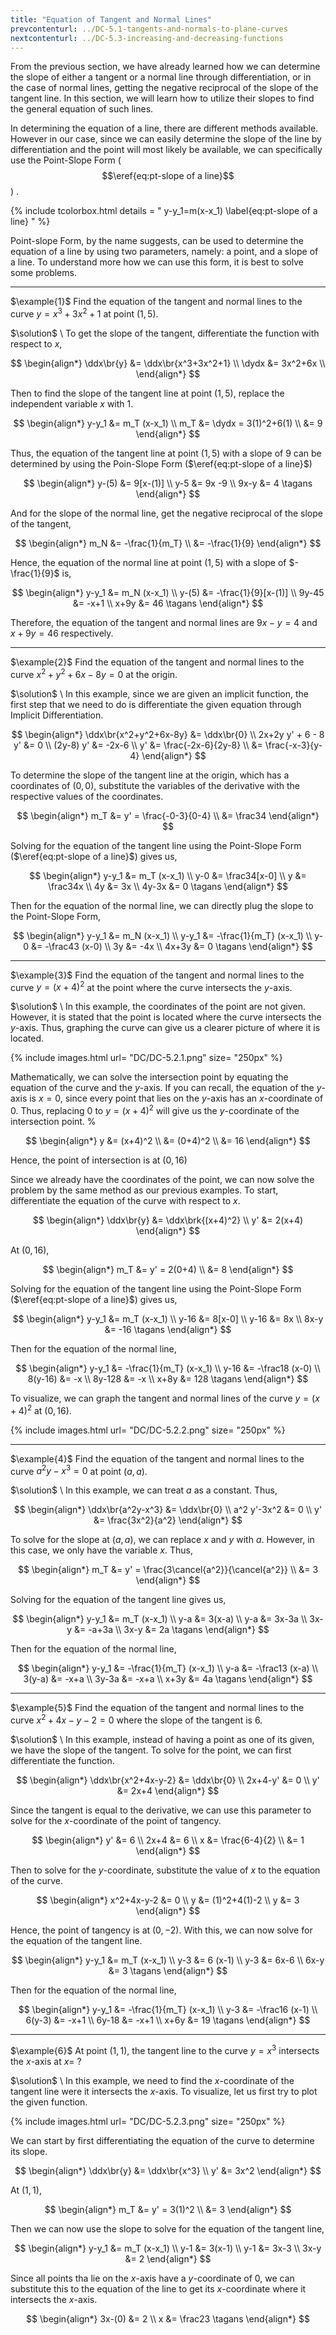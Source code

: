 ```yaml
---
title: "Equation of Tangent and Normal Lines"
prevcontenturl: ../DC-5.1-tangents-and-normals-to-plane-curves
nextcontenturl: ../DC-5.3-increasing-and-decreasing-functions
---
```


From the previous section, we have already learned how we can determine the slope of either a tangent or a normal line through differentiation, or in the case of normal lines, getting the negative reciprocal of the slope of the tangent line. In this section, we will learn how to utilize their slopes to find the general equation of such lines.

In determining the equation of a line, there are different methods available. However in our case, since we can easily determine the slope of the line by differentiation and the point will most likely be available, we can specifically use the Point-Slope Form ($$\eref{eq:pt-slope of a line}$$) .

{% include tcolorbox.html
    details = "
        y-y_1=m(x-x_1)
        \label{eq:pt-slope of a line}
    "
%}


Point-slope Form, by the name suggests, can be used to determine the equation of a line by using two parameters, namely: a point, and a slope of a line. To understand more how we can use this form, it is best to solve some problems.









---
$\example{1}$
Find the equation of the tangent and normal lines to the curve $y=x^3+3x^2+1$ at point $(1,5)$.

$\solution$ \\
To get the slope of the tangent, differentiate the function with respect to $x$,

$$
\begin{align*}
	\ddx\br{y} &= \ddx\br{x^3+3x^2+1} \\
	\dydx &= 3x^2+6x \\
\end{align*}
$$

Then to find the slope of the tangent line at point $(1,5)$, replace the independent variable $x$ with 1.

$$
\begin{align*}
	y-y_1 &= m_T (x-x_1) \\
	m_T &= \dydx = 3(1)^2+6(1) \\
	&= 9
\end{align*}
$$

Thus, the equation of the tangent line at point $(1,5)$ with a slope of 9 can be determined by using the Poin-Slope Form ($\eref{eq:pt-slope of a line}$)

$$
\begin{align*}
	y-(5) &= 9[x-(1)] \\
	y-5 &= 9x -9 \\
	9x-y &= 4	\tagans
\end{align*}
$$

And for the slope of the normal line, get the negative reciprocal of the slope of the tangent,

$$
\begin{align*}
	m_N &= -\frac{1}{m_T} \\
	&= -\frac{1}{9} 
\end{align*}
$$

Hence, the equation of the normal line at point $(1,5)$ with a slope of $-\frac{1}{9}$ is,

$$
\begin{align*}
	y-y_1 &= m_N (x-x_1) \\
	y-(5) &= -\frac{1}{9}[x-(1)] \\
	9y-45 &= -x+1 \\
	x+9y &= 46 	\tagans
\end{align*}
$$


Therefore, the equation of the tangent and normal lines are $9x-y = 4$ and $x+9y = 46$ respectively.


---
$\example{2}$
Find the equation of the tangent and normal lines to the curve $x^2+y^2+6x-8y=0$ at the origin.

$\solution$  \\
In this example, since we are given an implicit function, the first step that we need to do is differentiate the given equation through Implicit Differentiation.

$$
\begin{align*}
	\ddx\br{x^2+y^2+6x-8y} &= \ddx\br{0} \\
	2x+2y y' + 6 - 8 y' &= 0 \\
	(2y-8) y' &= -2x-6 \\
	y' &= \frac{-2x-6}{2y-8} \\
		  &= \frac{-x-3}{y-4}
\end{align*}
$$

To determine the slope of the tangent line at the origin, which has a coordinates of $(0,0)$, substitute the variables of the derivative with the respective values of the coordinates.

$$
\begin{align*}
	m_T &= y' = \frac{-0-3}{0-4} \\
	      &= \frac34 
\end{align*}
$$

Solving for the equation of the tangent line using the Point-Slope Form ($\eref{eq:pt-slope of a line}$) gives us,

$$
\begin{align*}
	y-y_1 &= m_T (x-x_1) \\
	y-0 &= \frac34[x-0] \\
	y &= \frac34x \\
	4y &= 3x \\
	4y-3x &= 0			\tagans
\end{align*}
$$

Then for the equation of the normal line, we can directly plug the slope to the Point-Slope Form,

$$
\begin{align*}
	y-y_1 &= m_N (x-x_1) \\
	y-y_1 &= -\frac{1}{m_T} (x-x_1) \\
	y-0 &= -\frac43 (x-0) \\
	3y &= -4x \\
	4x+3y &= 0	\tagans
\end{align*}
$$






---
$\example{3}$
Find the equation of the tangent and normal lines to the curve $y=(x+4)^2$ at the point where the curve intersects the $y$-axis.

$\solution$  \\
In this example, the coordinates of the point are not given. However, it is stated that the point is located where the curve intersects the $y$-axis. Thus, graphing the curve can give us a clearer picture of where it is located. 




{% include images.html 
    url= "DC/DC-5.2.1.png" 
    size= "250px"
%}



Mathematically, we can solve the intersection point by equating the equation of the curve and the $y$-axis. If you can recall, the equation of the $y$-axis is $x=0$, since every point that lies on the $y$-axis has an $x$-coordinate of 0. Thus, replacing 0 to $y=(x+4)^2$ will give us the $y$-coordinate of the intersection point.
%

$$
\begin{align*}
	y &= (x+4)^2 \\
	  &= (0+4)^2 \\
	  &= 16
\end{align*}
$$


Hence, the point of intersection is at $(0,16)$

Since we already have the coordinates of the point, we can now solve the problem by the same method as our previous examples. To start, differentiate the equation of the curve with respect to $x$.

$$
\begin{align*}
	\ddx\br{y} &= \ddx\brk{(x+4)^2} \\
	y' &= 2(x+4)
\end{align*}
$$

At $(0,16)$,

$$
\begin{align*}
	m_T &= y' = 2(0+4) \\
	    &= 8
\end{align*}
$$

Solving for the equation of the tangent line using the Point-Slope Form ($\eref{eq:pt-slope of a line}$) gives us,

$$
\begin{align*}
	y-y_1 &= m_T (x-x_1) \\
	y-16 &= 8[x-0] \\
	y-16 &= 8x \\
	8x-y &= -16		\tagans
\end{align*}
$$

Then for the equation of the normal line,

$$
\begin{align*}
	y-y_1 &= -\frac{1}{m_T} (x-x_1) \\
	y-16 &= -\frac18 (x-0) \\
	8(y-16) &= -x \\
	8y-128 &= -x \\
	x+8y &= 128			\tagans
\end{align*}
$$




To visualize, we can graph the tangent and normal lines of the curve $y=(x+4)^2$ at $(0,16)$.


{% include images.html 
    url= "DC/DC-5.2.2.png" 
    size= "250px"
%}








---
$\example{4}$
Find the equation of the tangent and normal lines to the curve $a^2y-x^3=0$ at point $(a,a)$.

$\solution$  \\
In this example, we can treat $a$ as a constant. Thus, 

$$
\begin{align*}
	\ddx\br{a^2y-x^3} &= \ddx\br{0} \\
	a^2 y'-3x^2 &= 0 \\
	y' &= \frac{3x^2}{a^2}
\end{align*}
$$

To solve for the slope at $(a,a)$, we can replace $x$ and $y$ with $a$. However, in this case, we only have the variable $x$. Thus,

$$
\begin{align*}
	m_T &= y' = \frac{3\cancel{a^2}}{\cancel{a^2}} \\
	   &= 3
\end{align*}
$$

Solving for the equation of the tangent line gives us,

$$
\begin{align*}
	y-y_1 &= m_T (x-x_1) \\
	y-a &= 3(x-a) \\
	y-a &= 3x-3a \\
	3x-y &= -a+3a \\
	3x-y &= 2a		\tagans
\end{align*}
$$

Then for the equation of the normal line,

$$
\begin{align*}
	y-y_1 &= -\frac{1}{m_T} (x-x_1) \\
	y-a &= -\frac13 (x-a) \\
	3(y-a) &= -x+a \\
	3y-3a &= -x+a \\
	x+3y &= 4a			\tagans
\end{align*}
$$







---
$\example{5}$
Find the equation of the tangent and normal lines to the curve $x^2+4x-y-2=0$ where the slope of the tangent is 6.

$\solution$  \\
In this example, instead of having a point as one of its given, we have the slope of the tangent. To solve for the point, we can first differentiate the function.

$$
\begin{align*}
	\ddx\br{x^2+4x-y-2} &= \ddx\br{0} \\
	2x+4-y' &= 0 \\
	y' &= 2x+4
\end{align*}
$$

Since the tangent is equal to the derivative, we can use this parameter to solve for the $x$-coordinate of the point of tangency.

$$
\begin{align*}
	y' &= 6 \\
	2x+4 &= 6 \\
	x &= \frac{6-4}{2} \\
	  &= 1
\end{align*}
$$

Then to solve for the $y$-coordinate, substitute the value of $x$ to the equation  of the curve.

$$
\begin{align*}
	x^2+4x-y-2 &= 0 \\
	y &= (1)^2+4(1)-2 \\
	y &= 3
\end{align*}
$$

Hence, the point of tangency is at $(0,-2)$. With this, we can now solve for the equation of the tangent line.

$$
\begin{align*}
	y-y_1 &= m_T (x-x_1) \\
	y-3 &= 6 (x-1) \\
	y-3 &= 6x-6 \\
	6x-y &= 3		\tagans
\end{align*}
$$

Then for the equation of the normal line,

$$
\begin{align*}
	y-y_1 &= -\frac{1}{m_T} (x-x_1) \\
	y-3 &= -\frac16 (x-1) \\
	6(y-3) &= -x+1 \\
	6y-18 &= -x+1 \\
	x+6y &= 19		\tagans
\end{align*}
$$





---
$\example{6}$
At point $(1,1)$, the tangent line to the curve $y = x^3$ intersects the $x$-axis at $x=$ ?

$\solution$ \\
In this example, we need to find the $x$-coordinate of the tangent line were it intersects the $x$-axis. To visualize, let us first try to plot the given function.


{% include images.html 
    url= "DC/DC-5.2.3.png" 
    size= "250px"
%}



We can start by first differentiating the equation of the curve to determine its slope.

$$
\begin{align*}
	\ddx\br{y} &= \ddx\br{x^3} \\
	y' &= 3x^2
\end{align*}
$$

At $(1,1)$,

$$
\begin{align*}
	m_T &= y' = 3(1)^2 \\
	   &= 3
\end{align*}
$$

Then we can now use the slope to solve for the equation of the tangent line,

$$
\begin{align*}
	y-y_1 &= m_T (x-x_1) \\
	y-1 &= 3(x-1) \\
	y-1 &= 3x-3 \\
	3x-y &= 2
\end{align*}
$$

Since all points tha lie on the $x$-axis have a $y$-coordinate of 0, we can substitute this to the equation of the line to get its $x$-coordinate where it intersects the $x$-axis.

$$
\begin{align*}
	3x-(0) &= 2 \\
	x &= \frac23	\tagans
\end{align*}
$$

